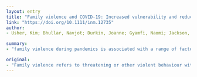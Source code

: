 ```yaml
---
layout: entry
title: "Family violence and COVID-19: Increased vulnerability and reduced options for support"
link: "https://doi.org/10.1111/inm.12735"
author:
- Usher, Kim; Bhullar, Navjot; Durkin, Joanne; Gyamfi, Naomi; Jackson, Debra

summary:
- "family violence during pandemics is associated with a range of factors including economic stress, disaster-related instability, increased exposure to exploitative relationships, and reduced options for support. Social isolation exacerbates personal and collective vulnerabilities while limiting accessible and familiar support options. In many countries, including Australia, we have already seen an increase in demand for domestic violence services and reports of increased risk for children not attending schools (Duncan, 2020) Social isolation measures implemented across the globe to help reduce the spread of COVID-19. People living in volatile situations of family violence can include child abuse and intimate partner violence."

original:
- "Family violence refers to threatening or other violent behaviour within families that may be physical, sexual, psychological, or economic, and can include child abuse and intimate partner violence (Peterman et al. 2020, van Gelder et al. 2020). Family violence during pandemics is associated with a range of factors including economic stress, disaster-related instability, increased exposure to exploitative relationships, and reduced options for support (Peterman et al. 2020). Due to the social isolation measures implemented across the globe to help reduce the spread of COVID-19, people living in volatile situations of family violence are restricted to their homes. Social isolation exacerbates personal and collective vulnerabilities while limiting accessible and familiar support options (van Gelder et al. 2020). In many countries, including Australia, we have already seen an increase in demand for domestic violence services and reports of increased risk for children not attending schools (Duncan, 2020); a pattern similar to previous episodes of social isolation associated with epidemics and pandemics (Boddy, Young & O'Leary 2020)."
---
```


